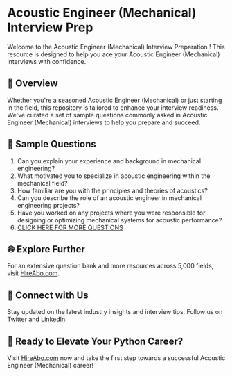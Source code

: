 # Acoustic Engineer (Mechanical) Interview Prep

Welcome to the Acoustic Engineer (Mechanical) Interview Preparation ! This resource is designed to help you ace your Acoustic Engineer (Mechanical) interviews with confidence.

## 🚀 Overview

Whether you're a seasoned Acoustic Engineer (Mechanical) or just starting in the field, this repository is tailored to enhance your interview readiness. We've curated a set of sample questions commonly asked in Acoustic Engineer (Mechanical) interviews to help you prepare and succeed.

## 📝 Sample Questions

1. Can you explain your experience and background in mechanical engineering?
2. What motivated you to specialize in acoustic engineering within the mechanical field?
3. How familiar are you with the principles and theories of acoustics?
4. Can you describe the role of an acoustic engineer in mechanical engineering projects?
5. Have you worked on any projects where you were responsible for designing or optimizing mechanical systems for acoustic performance?
6. [CLICK HERE FOR MORE QUESTIONS](https://hireabo.com/job/3_1_26/Acoustic%20Engineer%20Mechanical)

## 🌐 Explore Further

For an extensive question bank and more resources across 5,000 fields, visit [HireAbo.com](https://www.hireabo.com).

## 📱 Connect with Us

Stay updated on the latest industry insights and interview tips. Follow us on [Twitter](https://twitter.com/hireabo) and [LinkedIn](https://www.linkedin.com/in/hire-abo-3609972a8/).

## 🚀 Ready to Elevate Your Python Career?

Visit [HireAbo.com](https://www.hireabo.com) now and take the first step towards a successful Acoustic Engineer (Mechanical) career!